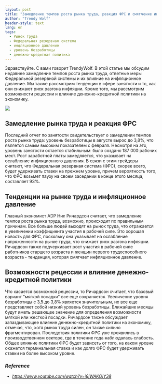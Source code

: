```yaml
---
layout: post
title: "Замедление темпов роста рынка труда, реакция ФРС и смягчение инфляционного давления"
author: "Trendy Wolf"
header-style: text
lang: en
tags:
  - Рынок труда
  - Федеральная резервная система
  - инфляционное давление
  - уровень безработицы
  - денежно-кредитная политика
---
```


Здравствуйте. С вами говорит TrendyWolf. В этой статье мы обсудим недавнее замедление темпов роста рынка труда, ответные меры Федеральной резервной системы и их влияние на инфляционное давление. Мы также рассмотрим тенденции в сфере занятости и то, как они снижают риск разгона инфляции. Кроме того, мы рассмотрим возможности рецессии и влияние денежно-кредитной политики на экономику.

<img
    src="https://i.ytimg.com/vi/i8jWAKOiY38/hqdefault.jpg"
/>


## Замедление рынка труда и реакция ФРС
Последний отчет по занятости свидетельствует о замедлении темпов роста рынка труда: уровень безработицы в августе вырос до 3,8%, что является самым высоким показателем с февраля. Несмотря на это, уровень занятости остается стабильным: было создано 187 000 рабочих мест. Рост заработной платы замедляется, что указывает на ослабление инфляционного давления. В связи с этим трейдеры считают, что Федеральная резервная система (ФРС), скорее всего, будет удерживать ставки на прежнем уровне, причем вероятность того, что ФРС возьмет паузу на своем заседании в конце этого месяца, составляет 93%.

## Тенденции на рынке труда и инфляционное давление
Главный экономист ADP Нил Ричардсон считает, что замедление темпов роста рынка труда, возможно, происходит по правильным причинам. Все больше людей выходят на рынок труда, что отражается в увеличении коэффициента участия в рабочей силе. Это хорошая новость для ФРС, поскольку она указывает на ослабление напряженности на рынке труда, что снижает риск разгона инфляции. Ричардсон также подчеркивает рост участия в рабочей силе работников старшего возраста и женщин первого трудоспособного возраста - тенденция, которая смягчает инфляционное давление.

## Возможности рецессии и влияние денежно-кредитной политики
Что касается возможной рецессии, то Ричардсон считает, что базовый вариант "мягкой посадки" все еще сохраняется. Увеличение уровня безработицы с 3,5 до 3,8% является значительным, но все еще представляет собой низкий уровень безработицы. Ближайшие месяцы будут иметь решающее значение для определения возможности мягкой или жесткой посадки. Ричардсон также обсуждает запаздывающее влияние денежно-кредитной политики на экономику, отмечая, что, хотя рынок труда силен, он также сильно фрагментирован. Последствия политики ФРС уже проявились в производственном секторе, где в течение года наблюдалась слабость. Общее влияние политики ФРС будет зависеть от того, на каком уровне окажется терминальная ставка и как долго ФРС будет удерживать ставки на более высоком уровне.


### _Reference_
- _https://www.youtube.com/watch?v=i8jWAKOiY38_

